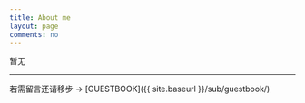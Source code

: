 ```yaml
---
title: About me
layout: page
comments: no
---
```


暂无


----

若需留言还请移步 -> [GUESTBOOK]({{ site.baseurl }}/sub/guestbook/)
